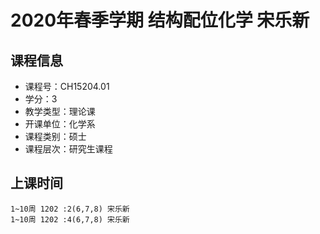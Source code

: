 # 2020年春季学期 结构配位化学 宋乐新






## 课程信息

- 课程号：CH15204.01
- 学分：3
- 教学类型：理论课
- 开课单位：化学系
- 课程类别：硕士
- 课程层次：研究生课程

## 上课时间

```
1~10周 1202 :2(6,7,8) 宋乐新
1~10周 1202 :4(6,7,8) 宋乐新
```

